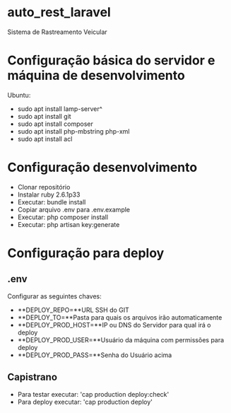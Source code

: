 # auto_rest_laravel
Sistema de Rastreamento Veicular

# Configuração básica do servidor e máquina de desenvolvimento

Ubuntu:
- sudo apt install lamp-server^
- sudo apt install git
- sudo apt install composer
- sudo apt install php-mbstring php-xml
- sudo apt install acl

# Configuração desenvolvimento
- Clonar repositório
- Instalar ruby 2.6.1p33
- Executar: bundle install
- Copiar arquivo .env para .env.example
- Executar: php composer install
- Executar: php artisan key:generate

# Configuração para deploy
## .env
Configurar as seguintes chaves:

- **DEPLOY_REPO=**URL SSH do GIT
- **DEPLOY_TO=**Pasta para quais os arquivos irão automaticamente
- **DEPLOY_PROD_HOST=**IP ou DNS do Servidor para qual irá o deploy
- **DEPLOY_PROD_USER=**Usuário da máquina com permissões para deploy
- **DEPLOY_PROD_PASS=**Senha do Usuário acima

## Capistrano
- Para testar executar: 'cap production deploy:check'
- Para deploy executar: 'cap production deploy'